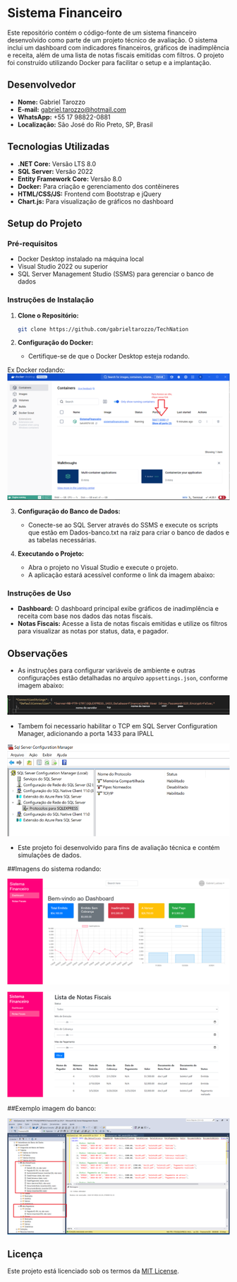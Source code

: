 # Sistema Financeiro

Este repositório contém o código-fonte de um sistema financeiro desenvolvido como parte de um projeto técnico de avaliação. O sistema inclui um dashboard com indicadores financeiros, gráficos de inadimplência e receita, além de uma lista de notas fiscais emitidas com filtros. O projeto foi construído utilizando Docker para facilitar o setup e a implantação.

## Desenvolvedor

- **Nome:** Gabriel Tarozzo
- **E-mail:** [gabriel.tarozzo@hotmail.com](mailto:gabriel.tarozzo@hotmail.com)
- **WhatsApp:** +55 17 98822-0881
- **Localização:** São José do Rio Preto, SP, Brasil

## Tecnologias Utilizadas

- **.NET Core:** Versão LTS 8.0
- **SQL Server:** Versão 2022
- **Entity Framework Core:** Versão 8.0
- **Docker:** Para criação e gerenciamento dos contêineres
- **HTML/CSS/JS:** Frontend com Bootstrap e jQuery
- **Chart.js:** Para visualização de gráficos no dashboard

## Setup do Projeto

### Pré-requisitos

- Docker Desktop instalado na máquina local
- Visual Studio 2022 ou superior
- SQL Server Management Studio (SSMS) para gerenciar o banco de dados

### Instruções de Instalação

1. **Clone o Repositório:**
    ```bash
    git clone https://github.com/gabrieltarozzo/TechNation
    ```

2. **Configuração do Docker:**
    - Certifique-se de que o Docker Desktop esteja rodando.

Ex Docker rodando:
![Docker](https://github.com/gabrieltarozzo/TechNation/raw/main/Imagens/telaDocker.PNG)

3. **Configuração do Banco de Dados:**
    - Conecte-se ao SQL Server através do SSMS e execute os scripts que estão em Dados-banco.txt na raiz para criar o banco de dados e as tabelas necessárias.

4. **Executando o Projeto:**
    - Abra o projeto no Visual Studio e execute o projeto.
    - A aplicação estará acessível conforme o link da imagem abaixo:

### Instruções de Uso

- **Dashboard:** O dashboard principal exibe gráficos de inadimplência e receita com base nos dados das notas fiscais.
- **Notas Fiscais:** Acesse a lista de notas fiscais emitidas e utilize os filtros para visualizar as notas por status, data, e pagador.

## Observações

- As instruções para configurar variáveis de ambiente e outras configurações estão detalhadas no arquivo `appsettings.json`, conforme imagem abaixo:

![Connection String](https://github.com/gabrieltarozzo/TechNation/raw/main/Imagens/connectionString.PNG)

- Tambem foi necessario habilitar o TCP em SQL Server Configuration Manager, adicionando a porta 1433 para IPALL

![Tela TCP](https://github.com/gabrieltarozzo/TechNation/raw/main/Imagens/habilitarTCP.PNG)
  
- Este projeto foi desenvolvido para fins de avaliação técnica e contém simulações de dados.
  
##Imagens do sistema rodando:

![Tela 1](https://github.com/gabrieltarozzo/TechNation/raw/main/Imagens/tela1.PNG)

![Tela 2](https://github.com/gabrieltarozzo/TechNation/raw/main/Imagens/tela2.PNG)

##Exemplo imagem do banco:

![Banco](https://github.com/gabrieltarozzo/TechNation/raw/main/Imagens/banco.PNG)


## Licença

Este projeto está licenciado sob os termos da [MIT License](LICENSE).



